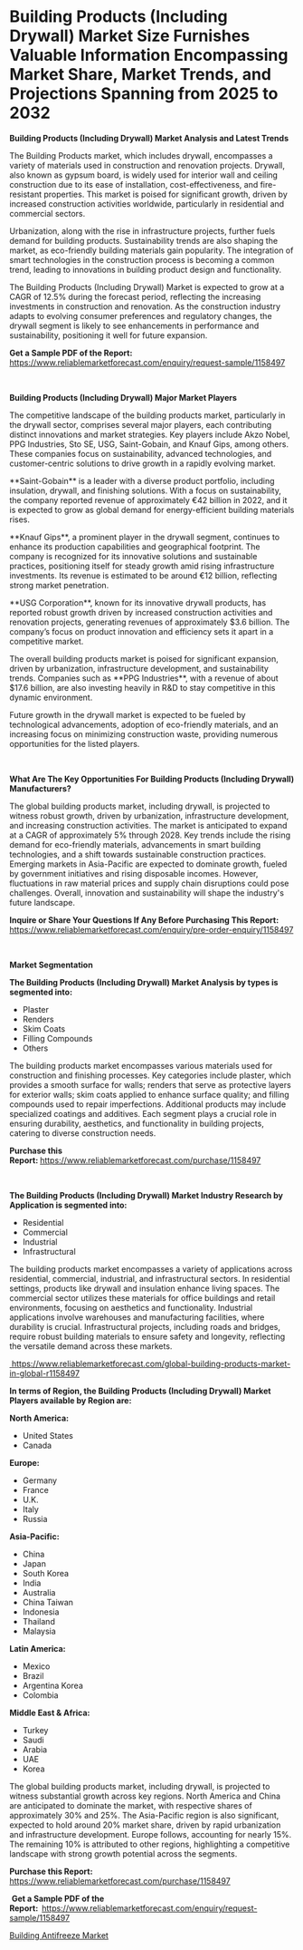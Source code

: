 <p><h1>Building Products (Including Drywall) Market Size Furnishes Valuable Information Encompassing Market Share, Market Trends, and Projections Spanning from 2025 to 2032</h1></p><p><strong>Building Products (Including Drywall) Market Analysis and Latest Trends</strong></p>
<p><p>The Building Products market, which includes drywall, encompasses a variety of materials used in construction and renovation projects. Drywall, also known as gypsum board, is widely used for interior wall and ceiling construction due to its ease of installation, cost-effectiveness, and fire-resistant properties. This market is poised for significant growth, driven by increased construction activities worldwide, particularly in residential and commercial sectors. </p><p>Urbanization, along with the rise in infrastructure projects, further fuels demand for building products. Sustainability trends are also shaping the market, as eco-friendly building materials gain popularity. The integration of smart technologies in the construction process is becoming a common trend, leading to innovations in building product design and functionality. </p><p>The Building Products (Including Drywall) Market is expected to grow at a CAGR of 12.5% during the forecast period, reflecting the increasing investments in construction and renovation. As the construction industry adapts to evolving consumer preferences and regulatory changes, the drywall segment is likely to see enhancements in performance and sustainability, positioning it well for future expansion.</p></p>
<p><strong>Get a Sample PDF of the Report:&nbsp;</strong> <a href="https://www.reliablemarketforecast.com/enquiry/request-sample/1158497?utm_campaign=1130&utm_medium=2&utm_source=Github&utm_content=ia&utm_term=01022025&utm_id=building-products-including-drywall">https://www.reliablemarketforecast.com/enquiry/request-sample/1158497</a></p>
<p>&nbsp;</p>
<p><strong>Building Products (Including Drywall) Major Market Players</strong></p>
<p><p>The competitive landscape of the building products market, particularly in the drywall sector, comprises several major players, each contributing distinct innovations and market strategies. Key players include Akzo Nobel, PPG Industries, Sto SE, USG, Saint-Gobain, and Knauf Gips, among others. These companies focus on sustainability, advanced technologies, and customer-centric solutions to drive growth in a rapidly evolving market.</p><p>**Saint-Gobain** is a leader with a diverse product portfolio, including insulation, drywall, and finishing solutions. With a focus on sustainability, the company reported revenue of approximately €42 billion in 2022, and it is expected to grow as global demand for energy-efficient building materials rises.</p><p>**Knauf Gips**, a prominent player in the drywall segment, continues to enhance its production capabilities and geographical footprint. The company is recognized for its innovative solutions and sustainable practices, positioning itself for steady growth amid rising infrastructure investments. Its revenue is estimated to be around €12 billion, reflecting strong market penetration.</p><p>**USG Corporation**, known for its innovative drywall products, has reported robust growth driven by increased construction activities and renovation projects, generating revenues of approximately $3.6 billion. The company’s focus on product innovation and efficiency sets it apart in a competitive market.</p><p>The overall building products market is poised for significant expansion, driven by urbanization, infrastructure development, and sustainability trends. Companies such as **PPG Industries**, with a revenue of about $17.6 billion, are also investing heavily in R&D to stay competitive in this dynamic environment.</p><p>Future growth in the drywall market is expected to be fueled by technological advancements, adoption of eco-friendly materials, and an increasing focus on minimizing construction waste, providing numerous opportunities for the listed players.</p></p>
<p>&nbsp;</p>
<p><strong>What Are The Key Opportunities For Building Products (Including Drywall) Manufacturers?</strong></p>
<p><p>The global building products market, including drywall, is projected to witness robust growth, driven by urbanization, infrastructure development, and increasing construction activities. The market is anticipated to expand at a CAGR of approximately 5% through 2028. Key trends include the rising demand for eco-friendly materials, advancements in smart building technologies, and a shift towards sustainable construction practices. Emerging markets in Asia-Pacific are expected to dominate growth, fueled by government initiatives and rising disposable incomes. However, fluctuations in raw material prices and supply chain disruptions could pose challenges. Overall, innovation and sustainability will shape the industry's future landscape.</p></p>
<p><strong>Inquire or Share Your Questions If Any Before Purchasing This Report:</strong> <a href="https://www.reliablemarketforecast.com/enquiry/pre-order-enquiry/1158497?utm_campaign=1130&utm_medium=2&utm_source=Github&utm_content=ia&utm_term=01022025&utm_id=building-products-including-drywall">https://www.reliablemarketforecast.com/enquiry/pre-order-enquiry/1158497</a></p>
<p>&nbsp;</p>
<p><strong>Market Segmentation</strong></p>
<p><strong>The Building Products (Including Drywall) Market Analysis by types is segmented into:</strong></p>
<p><ul><li>Plaster</li><li>Renders</li><li>Skim Coats</li><li>Filling Compounds</li><li>Others</li></ul></p>
<p><p>The building products market encompasses various materials used for construction and finishing processes. Key categories include plaster, which provides a smooth surface for walls; renders that serve as protective layers for exterior walls; skim coats applied to enhance surface quality; and filling compounds used to repair imperfections. Additional products may include specialized coatings and additives. Each segment plays a crucial role in ensuring durability, aesthetics, and functionality in building projects, catering to diverse construction needs.</p></p>
<p><strong>Purchase this Report:&nbsp;</strong><a href="https://www.reliablemarketforecast.com/purchase/1158497?utm_campaign=1130&utm_medium=2&utm_source=Github&utm_content=ia&utm_term=01022025&utm_id=building-products-including-drywall">https://www.reliablemarketforecast.com/purchase/1158497</a></p>
<p>&nbsp;</p>
<p><strong>The Building Products (Including Drywall) Market Industry Research by Application is segmented into:</strong></p>
<p><ul><li>Residential</li><li>Commercial</li><li>Industrial</li><li>Infrastructural</li></ul></p>
<p><p>The building products market encompasses a variety of applications across residential, commercial, industrial, and infrastructural sectors. In residential settings, products like drywall and insulation enhance living spaces. The commercial sector utilizes these materials for office buildings and retail environments, focusing on aesthetics and functionality. Industrial applications involve warehouses and manufacturing facilities, where durability is crucial. Infrastructural projects, including roads and bridges, require robust building materials to ensure safety and longevity, reflecting the versatile demand across these markets.</p></p>
<p><a href="https://www.reliablemarketforecast.com/global-building-products-market-in-global-r1158497?utm_campaign=1130&utm_medium=2&utm_source=Github&utm_content=ia&utm_term=01022025&utm_id=building-products-including-drywall">&nbsp;https://www.reliablemarketforecast.com/global-building-products-market-in-global-r1158497</a></p>
<p><strong>In terms of Region, the Building Products (Including Drywall) Market Players available by Region are:</strong></p>
<p>
    <p> <strong> North America: </strong>
        <ul>
            <li>United States</li>
            <li>Canada</li>
        </ul>
        </p> 
    <p> <strong> Europe: </strong>
        <ul>
            <li>Germany</li>
            <li>France</li>
            <li>U.K.</li>
            <li>Italy</li>
            <li>Russia</li>
        </ul>
        </p> 
    <p> <strong> Asia-Pacific: </strong>
        <ul>
            <li>China</li>
            <li>Japan</li>
            <li>South Korea</li>
            <li>India</li>
            <li>Australia</li>
            <li>China Taiwan</li>
            <li>Indonesia</li>
            <li>Thailand</li>
            <li>Malaysia</li>
        </ul>
        </p> 
    <p> <strong> Latin America: </strong>
        <ul>
            <li>Mexico</li>
            <li>Brazil</li>
            <li>Argentina Korea</li>
            <li>Colombia</li>
        </ul>
        </p> 
    <p> <strong> Middle East & Africa: </strong>
        <ul>
            <li>Turkey</li>
            <li>Saudi</li>
            <li>Arabia</li>
            <li>UAE</li>
            <li>Korea</li>
        </ul>
    </p>
    </p>
<p><p>The global building products market, including drywall, is projected to witness substantial growth across key regions. North America and China are anticipated to dominate the market, with respective shares of approximately 30% and 25%. The Asia-Pacific region is also significant, expected to hold around 20% market share, driven by rapid urbanization and infrastructure development. Europe follows, accounting for nearly 15%. The remaining 10% is attributed to other regions, highlighting a competitive landscape with strong growth potential across the segments.</p></p>
<p><strong>Purchase this Report: </strong><a href="https://www.reliablemarketforecast.com/purchase/1158497?utm_campaign=1130&utm_medium=2&utm_source=Github&utm_content=ia&utm_term=01022025&utm_id=building-products-including-drywall">https://www.reliablemarketforecast.com/purchase/1158497</a></p>
<p>&nbsp;<strong>Get a Sample PDF of the Report:&nbsp;&nbsp;</strong><a href="https://www.reliablemarketforecast.com/enquiry/request-sample/1158497?utm_campaign=1130&utm_medium=2&utm_source=Github&utm_content=ia&utm_term=01022025&utm_id=building-products-including-drywall">https://www.reliablemarketforecast.com/enquiry/request-sample/1158497</a></p>
<p><strong></strong></p>
<p><p><a href="https://github.com/RickHolmes3/Market-Research-Report-List-7/blob/main/building-antifreeze-market.md?utm_campaign=1130&utm_medium=2&utm_source=Github&utm_content=ia&utm_term=01022025&utm_id=building-products-including-drywall">Building Antifreeze Market</a></p></p>